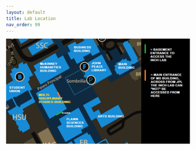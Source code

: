 ```yaml
---
layout: default
title: Lab Location
nav_order: 99
---
```


![lab](https://raw.githubusercontent.com/inchlab-utsa/inchlab-utsa.github.io/main/imgs/lab_location.png "Lab Location")